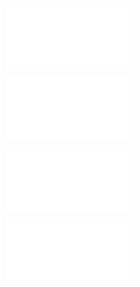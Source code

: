 ![@](steps/_.3eb68380.md)

![@](steps/_.3731a859.md)

![@](steps/_.75e9035d.md)

![@](steps/prompt.7c0354b1.md)